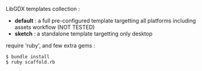 
LibGDX templates collection :

* **default** : a full pre-configured template targetting all platforms including assets workflow (NOT TESTED)
* **sketch** : a standalone template targetting only desktop


require 'ruby', and few extra gems : 

    $ bundle install
    $ ruby scaffold.rb
